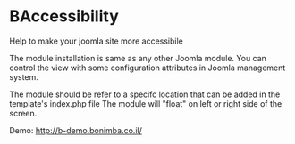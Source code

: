 # BAccessibility
Help to make your joomla site more accessibile

The module installation is same as any other Joomla module.
You can control the view with some configuration attributes in Joomla management system.

The module should be refer to a specifc location that can be added in the template's index.php file
The module will "float" on left or right side of the screen.

Demo: http://b-demo.bonimba.co.il/
